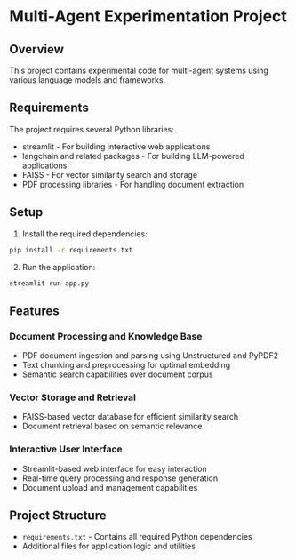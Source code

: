 # Multi-Agent Experimentation Project

## Overview
This project contains experimental code for multi-agent systems using various language models and frameworks.

## Requirements
The project requires several Python libraries:
- streamlit - For building interactive web applications
- langchain and related packages - For building LLM-powered applications
- FAISS - For vector similarity search and storage
- PDF processing libraries - For handling document extraction

## Setup
1. Install the required dependencies:
```bash
pip install -r requirements.txt
```

2. Run the application:
```bash
streamlit run app.py
```

## Features
### Document Processing and Knowledge Base
- PDF document ingestion and parsing using Unstructured and PyPDF2
- Text chunking and preprocessing for optimal embedding
- Semantic search capabilities over document corpus

### Vector Storage and Retrieval
- FAISS-based vector database for efficient similarity search
- Document retrieval based on semantic relevance

### Interactive User Interface
- Streamlit-based web interface for easy interaction
- Real-time query processing and response generation
- Document upload and management capabilities

## Project Structure
- `requirements.txt` - Contains all required Python dependencies
- Additional files for application logic and utilities
